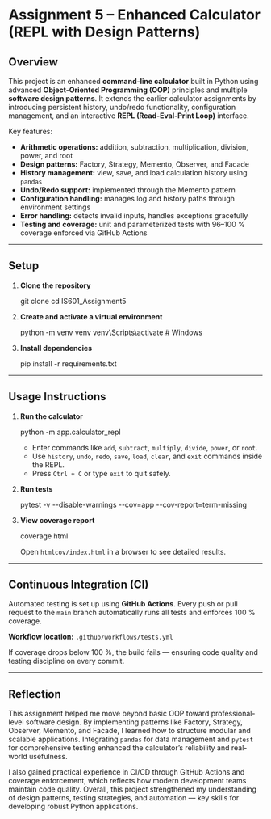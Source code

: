 # Assignment 5 – Enhanced Calculator (REPL with Design Patterns)

## Overview

This project is an enhanced **command-line calculator** built in Python using advanced **Object-Oriented Programming (OOP)** principles and multiple **software design patterns**.
It extends the earlier calculator assignments by introducing persistent history, undo/redo functionality, configuration management, and an interactive **REPL (Read-Eval-Print Loop)** interface.

Key features:

* **Arithmetic operations:** addition, subtraction, multiplication, division, power, and root
* **Design patterns:** Factory, Strategy, Memento, Observer, and Facade
* **History management:** view, save, and load calculation history using `pandas`
* **Undo/Redo support:** implemented through the Memento pattern
* **Configuration handling:** manages log and history paths through environment settings
* **Error handling:** detects invalid inputs, handles exceptions gracefully
* **Testing and coverage:** unit and parameterized tests with 96–100 % coverage enforced via GitHub Actions

---

## Setup

1. **Clone the repository**

   git clone <repo-url>
   cd IS601_Assignment5

2. **Create and activate a virtual environment**

   python -m venv venv
   venv\Scripts\activate    # Windows
   
3. **Install dependencies**

   pip install -r requirements.txt

---

## Usage Instructions

1. **Run the calculator**

   python -m app.calculator_repl

   * Enter commands like `add`, `subtract`, `multiply`, `divide`, `power`, or `root`.
   * Use `history`, `undo`, `redo`, `save`, `load`, `clear`, and `exit` commands inside the REPL.
   * Press `Ctrl + C` or type `exit` to quit safely.

2. **Run tests**

   pytest -v --disable-warnings --cov=app --cov-report=term-missing
   
3. **View coverage report**

   coverage html
   

   Open `htmlcov/index.html` in a browser to see detailed results.

---

## Continuous Integration (CI)

Automated testing is set up using **GitHub Actions**.
Every push or pull request to the `main` branch automatically runs all tests and enforces 100 % coverage.

**Workflow location:**
`.github/workflows/tests.yml`

If coverage drops below 100 %, the build fails — ensuring code quality and testing discipline on every commit.

---

## Reflection

This assignment helped me move beyond basic OOP toward professional-level software design.
By implementing patterns like Factory, Strategy, Observer, Memento, and Facade, I learned how to structure modular and scalable applications.
Integrating `pandas` for data management and `pytest` for comprehensive testing enhanced the calculator’s reliability and real-world usefulness.

I also gained practical experience in CI/CD through GitHub Actions and coverage enforcement, which reflects how modern development teams maintain code quality.
Overall, this project strengthened my understanding of design patterns, testing strategies, and automation — key skills for developing robust Python applications.

